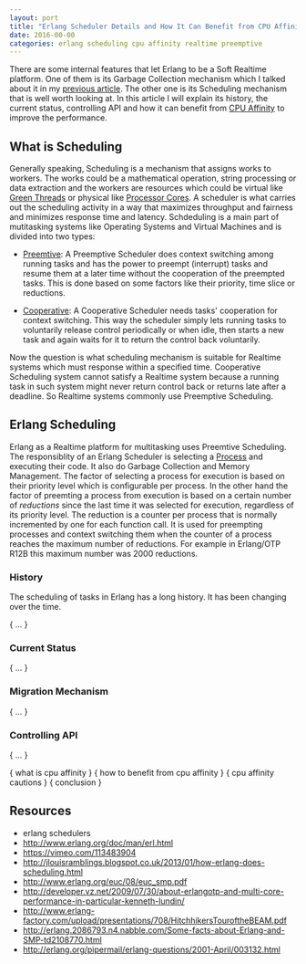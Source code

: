 ```yaml
---
layout: port
title: "Erlang Scheduler Details and How It Can Benefit from CPU Affinity"
date: 2016-00-00
categories: erlang scheduling cpu affinity realtime preemptive
---
```


There are some internal features that let Erlang to be a Soft Realtime platform. One of them is its Garbage Collection mechanism which I talked about it in my [previous article](--link--). The other one is its Scheduling mechanism that is well worth looking at. In this article I will explain its history, the current status, controlling API and how it can benefit from [CPU Affinity](--link--) to improve the performance.

## What is Scheduling

Generally speaking, Scheduling is a mechanism that assigns works to workers. The works could be a mathematical operation, string processing or data extraction and the workers are resources which could be virtual like [Green Threads](--like--) or physical like [Processor Cores](--link--). A scheduler is what carries out the scheduling activity in a way that maximizes throughput and fairness and minimizes response time and latency. Schdeduling is a main part of mutitasking systems like Operating Systems and Virtual Machines and is divided into two types:

* [Preemtive](--link--): A Preemptive Scheduler does context switching among running tasks and has the power to preempt (interrupt) tasks and resume them at a later time without the cooperation of the preempted tasks. This is done based on some factors like their priority, time slice or reductions.

* [Cooperative](--link--):  A Cooperative Scheduler needs tasks' cooperation for context switching. This way the scheduler simply lets running tasks to voluntarily release control periodically or when idle, then starts a new task and again waits for it to return the control back voluntarily.

Now the question is what scheduling mechanism is suitable for Realtime systems which must response within a specified time. Cooperative Scheduling system cannot satisfy a Realtime system because a running task in such system might never return control back or returns late after a deadline. So Realtime systems commonly use Preemptive Scheduling.

## Erlang Scheduling

Erlang as a Realtime platform for multitasking uses Preemtive Scheduling. The responsiblity of an Erlang Scheduler is selecting a [Process](--link--) and executing their code. It also do Garbage Collection and Memory Management. The factor of selecting a process for execution is based on their priority level which is configurable per process. In the other hand the factor of preemting a process from execution is based on a certain number of *reductions* since the last time it was selected for execution, regardless of its priority level. The reduction is a counter per process that is normally incremented by one for each function call. It is used for preempting processes and context switching them when the counter of a process reaches the maximum number of reductions. For example in Erlang/OTP R12B this maximum number was 2000 reductions.

### History

The scheduling of tasks in Erlang has a long history. It has been changing over the time.

{ ... }

### Current Status

{ ... }

### Migration Mechanism

{ ... }

### Controlling API

{ ... }

{ what is cpu affinity }
{ how to benefit from cpu affinity }
{ cpu affinity cautions }
{ conclusion }

## Resources

* erlang schedulers
 * http://www.erlang.org/doc/man/erl.html
 * https://vimeo.com/113483904
 * http://jlouisramblings.blogspot.co.uk/2013/01/how-erlang-does-scheduling.html
 * http://www.erlang.org/euc/08/euc_smp.pdf
 * http://developer.vz.net/2009/07/30/about-erlangotp-and-multi-core-performance-in-particular-kenneth-lundin/
 * http://www.erlang-factory.com/upload/presentations/708/HitchhikersTouroftheBEAM.pdf
 * http://erlang.2086793.n4.nabble.com/Some-facts-about-Erlang-and-SMP-td2108770.html
 * http://erlang.org/pipermail/erlang-questions/2001-April/003132.html
